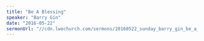 ```yaml
---
title: "Be A Blessing"
speaker: "Barry Gin"
date: "2016-05-22"
sermonUrl: "//cdn.lwechurch.com/sermons/20160522_sunday_barry_gin_be_a_blessing.mp3"
---
```

